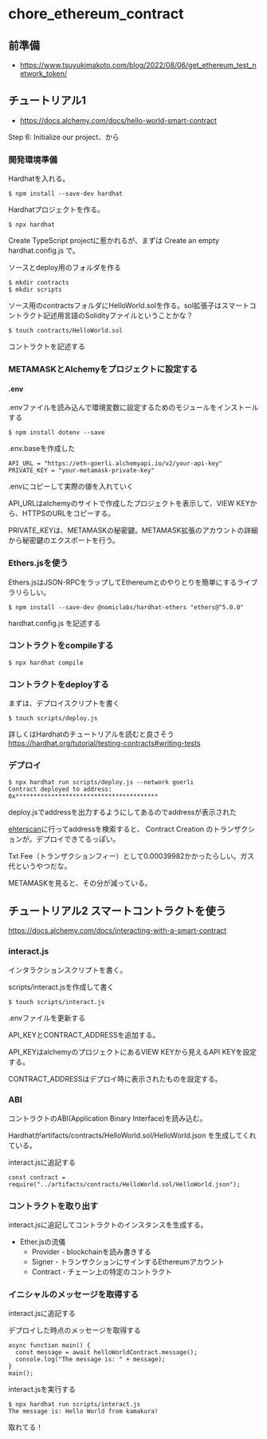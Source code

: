 # chore_ethereum_contract

## 前準備

- https://www.tsuyukimakoto.com/blog/2022/08/06/get_ethereum_test_network_token/

## チュートリアル1

- https://docs.alchemy.com/docs/hello-world-smart-contract

Step 6: Initialize our project、から

### 開発環境準備

Hardhatを入れる。

```
$ npm install --save-dev hardhat
```

Hardhatプロジェクトを作る。

```
$ npx hardhat
```

Create TypeScript projectに惹かれるが、まずは Create an empty hardhat.config.js で。

ソースとdeploy用のフォルダを作る

```
$ mkdir contracts
$ mkdir scripts
```

ソース用のcontractsフォルダにHelloWorld.solを作る。sol拡張子はスマートコントラクト記述用言語のSolidityファイルということかな？

```
$ touch contracts/HelloWorld.sol
```

コントラクトを記述する

### METAMASKとAlchemyをプロジェクトに設定する

#### .env

.envファイルを読み込んで環境変数に設定するためのモジュールをインストールする
```
$ npm install dotenv --save
```

.env.baseを作成した
```
API_URL = "https://eth-goerli.alchemyapi.io/v2/your-api-key"
PRIVATE_KEY = "your-metamask-private-key"
```

.envにコピーして実際の値を入れていく

API_URLはalchemyのサイトで作成したプロジェクトを表示して、VIEW KEYから、HTTPSのURLをコピーする。

PRIVATE_KEYは、METAMASKの秘密鍵。METAMASK拡張のアカウントの詳細から秘密鍵のエクスポートを行う。

### Ethers.jsを使う

Ethers.jsはJSON-RPCをラップしてEthereumとのやりとりを簡単にするライブラリらしい。

```
$ npm install --save-dev @nomiclabs/hardhat-ethers "ethers@^5.0.0"
```

hardhat.config.js を記述する

### コントラクトをcompileする

```
$ npx hardhat compile
```

### コントラクトをdeployする

まずは、デプロイスクリプトを書く

```
$ touch scripts/deploy.js
```

詳しくはHardhatのチュートリアルを読むと良さそう
https://hardhat.org/tutorial/testing-contracts#writing-tests

### デプロイ

```
$ npx hardhat run scripts/deploy.js --network goerli
Contract deployed to address: 0x****************************************
```

deploy.jsでaddressを出力するようにしてあるのでaddressが表示された

[ehterscan](https://goerli.etherscan.io/)に行ってaddressを検索すると、 Contract Creation のトランザクションが。デプロイできてるっぽい。

Txt Fee（トランザクションフィー）として0.00039982かかったらしい。ガス代というやつだな。

METAMASKを見ると、その分が減っている。

## チュートリアル2 スマートコントラクトを使う

https://docs.alchemy.com/docs/interacting-with-a-smart-contract

### interact.js

インタラクションスクリプトを書く。

scripts/interact.jsを作成して書く
```
$ touch scripts/interact.js
```

.envファイルを更新する

API_KEYとCONTRACT_ADDRESSを追加する。

API_KEYはalchemyのプロジェクトにあるVIEW KEYから見えるAPI KEYを設定する。

CONTRACT_ADDRESSはデプロイ時に表示されたものを設定する。

### ABI

コントラクトのABI(Application Binary Interface)を読み込む。

Hardhatがartifacts/contracts/HelloWorld.sol/HelloWorld.json を生成してくれている。

interact.jsに追記する
```
const contract = require("../artifacts/contracts/HelloWorld.sol/HelloWorld.json");
```

### コントラクトを取り出す

interact.jsに追記してコントラクトのインスタンスを生成する。

- Ether.jsの流儀
  - Provider - blockchainを読み書きする
  - Signer - トランザクションにサインするEthereumアカウント
  - Contract - チェーン上の特定のコントラクト

### イニシャルのメッセージを取得する

interact.jsに追記する

デプロイした時点のメッセージを取得する
```
async function main() {
  const message = await helloWorldContract.message();
  console.log("The message is: " + message);
}
main();
```

interact.jsを実行する
```
$ npx hardhat run scripts/interact.js
The message is: Hello World from kamakura!
```

取れてる！
